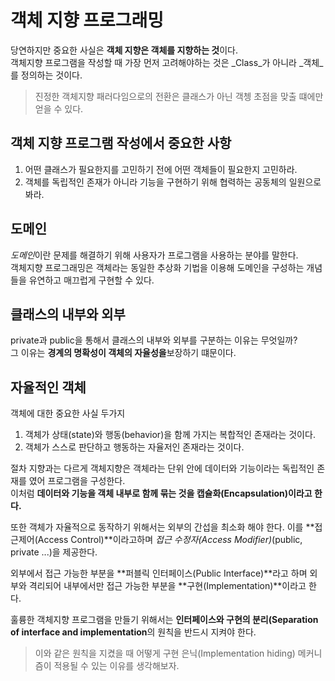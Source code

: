 # 객체 지향 프로그래밍
당연하지만 중요한 사실은 **객체 지향은 객체를 지향하는 것**이다.  
객체지향 프로그램을 작성할 때 가장 먼저 고려해야하는 것은 _Class_가 아니라 _객체_를 정의하는 것이다.  
> 진정한 객체지향 패러다임으로의 전환은 클래스가 아닌 객쳉 초점을 맞출 떄에만 얻을 수 있다.

## 객체 지향 프로그램 작성에서 중요한 사항
1. 어떤 클래스가 필요한지를 고민하기 전에 어떤 객체들이 필요한지 고민하라.
2. 객체를 독립적인 존재가 아니라 기능을 구현하기 위해 협력하는 공동체의 일원으로 봐라.

## 도메인
*도메인*이란 문제를 해결하기 위해 사용자가 프로그램을 사용하는 분야를 말한다.  
객체지향 프로그래밍은 객체라는 동일한 추상화 기법을 이용해 도메인을 구성하는 개념들을 유연하고 매끄럽게 구현할 수 있다.

## 클래스의 내부와 외부
private과 public을 통해서 클래스의 내부와 외부를 구분하는 이유는 무엇일까?  
그 이유는 **경계의 명확성이 객체의 자율성을**보장하기 떄문이다.

## 자율적인 객체
객체에 대한 중요한 사실 두가지  

1. 객체가 상태(state)와 행동(behavior)을 함께 가지는 복합적인 존재라는 것이다.
2. 객체가 스스로 판단하고 행동하는 자율저인 존재라는 것이다.

절차 지향과는 다르게 객체지향은 객체라는 단위 안에 데이터와 기능이라는 독립적인 존재를 였어 프로그램을 구성한다.  
이처럼 **데이터와 기능을 객체 내부로 함께 묶는 것을 캡슐화(Encapsulation)이라고 한다.**

또한 객체가 자율적으로 동작하기 위해서는 외부의 간섭을 최소화 해야 한다.
이를 **접근제어(Access Control)**이라고하며 _접근 수정자(Access Modifier)_(public, private ...)을 제공한다.

외부에서 접근 가능한 부분을 **퍼블릭 인터페이스(Public Interface)**라고 하며 외부와 격리되어 내부에서만 접근 가능한 부분을 **구현(Implementation)**이라고 한다.

훌륭한 객체지향 프로그램을 만들기 위해서는 **인터페이스와 구현의 분리(Separation of interface and implementation**의 원칙을 반드시 지켜야 한다.

> 이와 같은 원칙을 지켰을 때 어떻게 구현 은닉(Implementation hiding) 메커니즘이 적용될 수 있는 이유를 생각해보자.